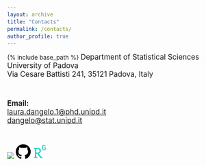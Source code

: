 ```yaml
---
layout: archive
title: "Contacts"
permalink: /contacts/
author_profile: true
---
```


{% include base_path %}
<font style="font-size:17px">
Department of Statistical Sciences <br/>
University of Padova<br/>
Via Cesare Battisti 241, 35121 Padova, Italy<br/>

<br>


<b>Email:</b> <br>
laura.dangelo.1@phd.unipd.it<br/>
dangelo@stat.unipd.it
</font>

<br/>

[<img src="../images/linkedin-icon-2.svg" width="35">](https://www.linkedin.com/in/laura-dangelo/)
[<img src="../images/github.png" width="35">](https://github.com/laura-dangelo)
[<img src="../images/researchgate.png" width="35">](https://www.researchgate.net/profile/Laura_Dangelo)
